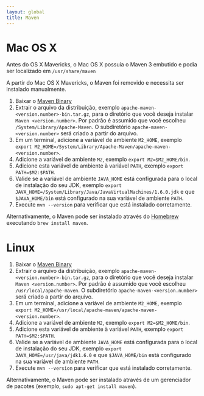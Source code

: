 ```yaml
---
layout: global
title: Maven
---
```


# Mac OS X

Antes do OS X Mavericks, o Mac OS X possuía o Maven 3 embutido e podia ser localizado em 
`/usr/share/maven`

A partir do Mac OS X Mavericks, o Maven foi removido e necessita ser instalado manualmente.

1.  Baixar o [Maven Binary](http://maven.apache.org/download.cgi)
2.  Extrair o arquivo da distribuição, exemplo
    `apache-maven-<version.number>-bin.tar.gz`, para o diretório que você deseja instalar
    `Maven <version.number>`. Por padrão é assumido que você escolheu 
    `/System/Library/Apache-Maven`. O subdiretório `apache-maven-<version.number>`
    será criado a partir do arquivo.
3.  Em um terminal, adicione a variável de ambiente `M2_HOME`, exemplo
    `export M2_HOME=/System/Library/Apache-Maven/apache-maven-<version.number>`.
4.  Adicione a variável de ambiente `M2`, exemplo `export M2=$M2_HOME/bin`.
5.  Adicione esta variável de ambiente à variável `PATH`, exemplo
    `export PATH=$M2:$PATH`.
6.  Valide se a variável de ambiente `JAVA_HOME` está configurada para o local de instalação do 
    seu JDK, exemplo
    `export JAVA_HOME=/System/Library/Java/JavaVirtualMachines/1.6.0.jdk` e que `$JAVA_HOME/bin`
    está configurado na sua variável de ambiente `PATH`.
7.  Execute `mvn --version` para verificar que está instalado corretamente.

Alternativamente, o Maven pode ser instalado através do [Homebrew](http://brew.sh/) executando 
`brew install maven`.

# Linux

1.  Baixar o [Maven Binary](http://maven.apache.org/download.cgi)
2.  Extrair o arquivo da distribuição, exemplo
    `apache-maven-<version.number>-bin.tar.gz`, para o diretório que você deseja instalar
    `Maven <version.number>`. Por padrão é assumido que você escolheu 
    `/usr/local/apache-maven`. O subdiretório `apache-maven-<version.number>`
    será criado a partir do arquivo.
3.  Em um terminal, adicione a variável de ambiente `M2_HOME`, exemplo
    `export M2_HOME=/usr/local/apache-maven/apache-maven-<version.number>`.
4.  Adicione a variável de ambiente `M2`, exemplo `export M2=$M2_HOME/bin`.
5.  Adicione esta variável de ambiente à variável `PATH`, exemplo
    `export PATH=$M2:$PATH`.
6.  Valide se a variável de ambiente `JAVA_HOME` está configurada para o local de instalação do 
    seu JDK, exemplo `export JAVA_HOME=/usr/java/jdk1.6.0` e que `$JAVA_HOME/bin`
    está configurado na sua variável de ambiente `PATH`.
7.  Execute `mvn --version` para verificar que está instalado corretamente.

Alternativamente, o Maven pode ser instalado através de um gerenciador de pacotes 
(exemplo, `sudo apt-get install maven`).
